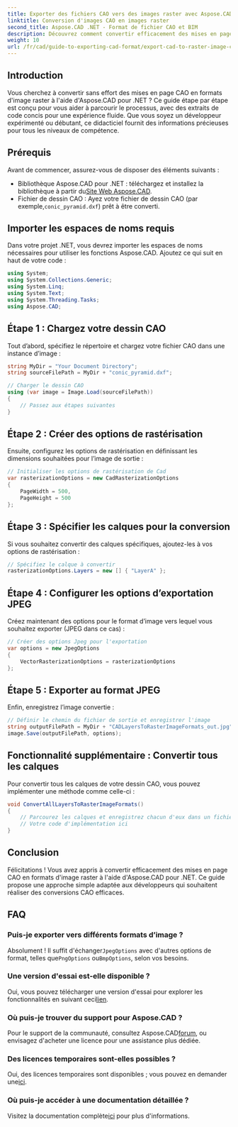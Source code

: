 ```yaml
---
title: Exporter des fichiers CAO vers des images raster avec Aspose.CAD pour .NET
linktitle: Conversion d'images CAO en images raster
second_title: Aspose.CAD .NET - Format de fichier CAO et BIM
description: Découvrez comment convertir efficacement des mises en page CAO en différents formats d'image raster à l'aide d'Aspose.CAD pour .NET. Ce guide complet vous guide tout au long du processus avec un code clair.
weight: 10
url: /fr/cad/guide-to-exporting-cad-format/export-cad-to-raster-image-conversion/
---
```

## Introduction

Vous cherchez à convertir sans effort des mises en page CAO en formats d'image raster à l'aide d'Aspose.CAD pour .NET ? Ce guide étape par étape est conçu pour vous aider à parcourir le processus, avec des extraits de code concis pour une expérience fluide. Que vous soyez un développeur expérimenté ou débutant, ce didacticiel fournit des informations précieuses pour tous les niveaux de compétence.

## Prérequis

Avant de commencer, assurez-vous de disposer des éléments suivants :

- Bibliothèque Aspose.CAD pour .NET : téléchargez et installez la bibliothèque à partir du[Site Web Aspose.CAD](https://releases.aspose.com/cad/net/).
-  Fichier de dessin CAO : Ayez votre fichier de dessin CAO (par exemple,`conic_pyramid.dxf`) prêt à être converti.

## Importer les espaces de noms requis

Dans votre projet .NET, vous devrez importer les espaces de noms nécessaires pour utiliser les fonctions Aspose.CAD. Ajoutez ce qui suit en haut de votre code :

```csharp
using System;
using System.Collections.Generic;
using System.Linq;
using System.Text;
using System.Threading.Tasks;
using Aspose.CAD;
```

## Étape 1 : Chargez votre dessin CAO

Tout d’abord, spécifiez le répertoire et chargez votre fichier CAO dans une instance d’image :

```csharp
string MyDir = "Your Document Directory";
string sourceFilePath = MyDir + "conic_pyramid.dxf";

// Charger le dessin CAO
using (var image = Image.Load(sourceFilePath))
{
    // Passez aux étapes suivantes
}
```

## Étape 2 : Créer des options de rastérisation

Ensuite, configurez les options de rastérisation en définissant les dimensions souhaitées pour l’image de sortie :

```csharp
// Initialiser les options de rastérisation de Cad
var rasterizationOptions = new CadRasterizationOptions
{
    PageWidth = 500,
    PageHeight = 500
};
```

## Étape 3 : Spécifier les calques pour la conversion

Si vous souhaitez convertir des calques spécifiques, ajoutez-les à vos options de rastérisation :

```csharp
// Spécifiez le calque à convertir
rasterizationOptions.Layers = new [] { "LayerA" };
```

## Étape 4 : Configurer les options d’exportation JPEG

Créez maintenant des options pour le format d’image vers lequel vous souhaitez exporter (JPEG dans ce cas) :

```csharp
// Créer des options Jpeg pour l'exportation
var options = new JpegOptions
{
    VectorRasterizationOptions = rasterizationOptions
};
```

## Étape 5 : Exporter au format JPEG

Enfin, enregistrez l’image convertie :

```csharp
// Définir le chemin du fichier de sortie et enregistrer l'image
string outputFilePath = MyDir + "CADLayersToRasterImageFormats_out.jpg";
image.Save(outputFilePath, options);
```

## Fonctionnalité supplémentaire : Convertir tous les calques

Pour convertir tous les calques de votre dessin CAO, vous pouvez implémenter une méthode comme celle-ci :

```csharp
void ConvertAllLayersToRasterImageFormats()
{
    // Parcourez les calques et enregistrez chacun d'eux dans un fichier JPEG distinct
    // Votre code d'implémentation ici
}
```

## Conclusion

Félicitations ! Vous avez appris à convertir efficacement des mises en page CAO en formats d'image raster à l'aide d'Aspose.CAD pour .NET. Ce guide propose une approche simple adaptée aux développeurs qui souhaitent réaliser des conversions CAO efficaces.

## FAQ

### Puis-je exporter vers différents formats d’image ?

 Absolument ! Il suffit d'échanger`JpegOptions` avec d'autres options de format, telles que`PngOptions` ou`BmpOptions`, selon vos besoins.

### Une version d'essai est-elle disponible ?

 Oui, vous pouvez télécharger une version d'essai pour explorer les fonctionnalités en suivant ceci[lien](https://releases.aspose.com/cad/net/).

### Où puis-je trouver du support pour Aspose.CAD ?

 Pour le support de la communauté, consultez Aspose.CAD[forum](https://forum.aspose.com/c/cad/19), ou envisagez d'acheter une licence pour une assistance plus dédiée.

### Des licences temporaires sont-elles possibles ?

 Oui, des licences temporaires sont disponibles ; vous pouvez en demander une[ici](https://purchase.conholdate.com/temporary-license/).

### Où puis-je accéder à une documentation détaillée ?

 Visitez la documentation complète[ici](https://reference.aspose.com/cad/net/) pour plus d'informations.